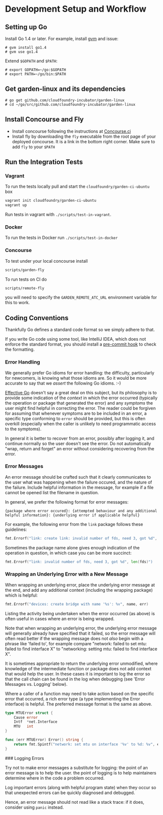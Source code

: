 # Development Setup and Workflow

## Setting up Go

Install Go 1.4 or later. For example, install [gvm](https://github.com/moovweb/gvm) and issue:

```
# gvm install go1.4
# gvm use go1.4
```

Extend `$GOPATH` and `$PATH`:

```
# export GOPATH=~/go:$GOPATH
# export PATH=~/go/bin:$PATH
```

## Get garden-linux and its dependencies

```
# go get github.com/cloudfoundry-incubator/garden-linux
# cd ~/go/src/github.com/cloudfoundry-incubator/garden-linux
```

## Install Concourse and Fly

- Install concourse following the instructions at
  [Concourse.ci](http://concourse.ci)
- Install fly by downloading the `fly` executable from the root page of your
  deployed concourse. It is a link in the bottom right corner. Make sure to add
	`fly` to your `$PATH`

## Run the Integration Tests

### Vagrant

To run the tests locally pull and start the `cloudfoundry/garden-ci-ubuntu` box

```bash
vagrant init cloudfoundry/garden-ci-ubuntu
vagrant up
```

Run tests in vagrant with `./scripts/test-in-vagrant`.

### Docker

To run the tests in Docker run `./scripts/test-in-docker`

### Concourse

To test under your local concourse install 

```bash
scripts/garden-fly
```

To run tests on CI do

```bash
scripts/remote-fly
```

you will need to specify the `GARDEN_REMOTE_ATC_URL` environment variable for
this to work.

## Coding Conventions

Thankfully Go defines a standard code format so we simply adhere to that.

If you write Go code using some tool, like IntelliJ IDEA, which does not enforce
the standard format, you should install a
[pre-commit hook](https://golang.org/misc/git/pre-commit) to check the formatting.

### Error Handling

We generally prefer Go idioms for error handling: the difficulty, particularly
for newcomers, is knowing what those idioms are. So it would be more accurate to
say that we _assert_ the following Go idioms. :-)

[Effective Go](https://golang.org/doc/effective_go.html#errors) doesn't say a
great deal on this subject, but its philosophy is to provide some indication of
the _context_ in which the error occurred (typically the operation or package
that generated the error) and any _symptoms_ the user might find helpful in
correcting the error. The reader could be forgiven for assuming that whenever
symptoms are to be included in an error, a specific type conforming to `error`
should be provided, but this is often overkill (especially when the caller is
unlikely to need programmatic access to the symptoms).

In general it is better to recover from an error, possibly after logging it, and
continue normally so the user doesn't see the error. Do not automatically "wrap,
return and forget" an error without considering recovering from the error.

### Error Messages

An error message should be crafted such that it clearly communicates to the
user what was happening when the failure occured, and the nature of the
failure. Include helpful information in the message, for example if a file
cannot be opened list the filename in question.

In general, we prefer the following format for error messages:

```
{package where error occured}: {attempted behaviour and any additional helpful information}: {underlying error if applicable helpful}
```

For example, the following error from the `link` package follows these
guidelines:

```go
fmt.Errorf("link: create link: invalid number of fds, need 3, got %d", len(fds)")
```

Sometimes the package name alone gives enough indication of the operation in
question, in which case you can be more succinct:

```go
fmt.Errorf("link: invalid number of fds, need 3, got %d", len(fds)")
```

### Wrapping an Underlying Error with a New Message

When wrapping an underlying error, place the underlying error message at the
end, and add any additional context (including the wrapping package) which
is helpful:

```go
fmt.Errorf("devices: create bridge with name '%s': %v", name, err)
```

Listing the activity being undertaken when the error occurred (as above) is
often useful in cases where an error is being wrapped.

Note that when wrapping an underlying error, the underlying error message will
generally already have specified that it failed, so the error message will
often read better if the wrapping message does not *also* begin with a phrase
like 'failed to', for example compare "network: failed to set mtu: failed to
find interface X" to "networking: setting mtu: failed to find interface X".

It is sometimes appropriate to return the underlying error unmodified,
where knowledge of the intermediate function or package does not add
context that would help the user. In these cases it is important to log the
error so that the call chain can be found in the log when debugging (see
'Error Messages vs. Logging' below).

Where a caller of a function may need to take action based on the specific
error that occurred, a rich error type (a type implementing the Error
interface) is helpful. The preferred message format is the same as
above.

```go
type MTUError struct {
	Cause error
	Intf  *net.Interface
	MTU   int
}

func (err MTUError) Error() string {
	return fmt.Spintf("network: set mtu on interface '%v' to %d: %v", err.Intf, err.MTU, err.Cause)
}
```

### Logging Errors

Try not to make error messages a substitute for logging:
the point of an error message is to help the user. the point of logging is to
help maintainers determine where in the code a problem occurred.

Log important errors (along with helpful program state) when they
occur so that unexpected errors can be quickly diagnosed and debugged.

Hence, an error message should not read like
a stack trace: if it does, consider using `panic` instead.

